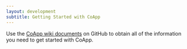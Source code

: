```yaml
---
layout: development
subtitle: Getting Started with CoApp
---
```

Use the [CoApp wiki documents](https://github.com/coapp/coapp.org/wiki) on GitHub to obtain all of the 
information you need to get started with CoApp.